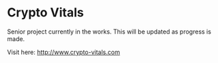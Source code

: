 # Crypto Vitals
Senior project currently in the works. This will be updated as progress is made.

Visit here: http://www.crypto-vitals.com
